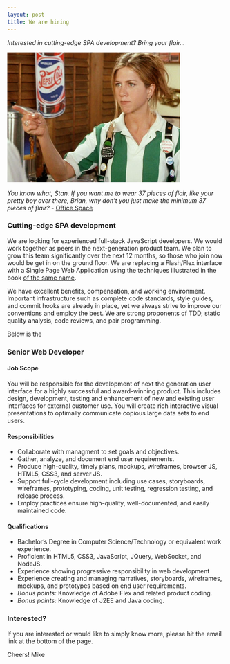 ```yaml
---
layout: post
title: We are hiring
---
```

*Interested in cutting-edge SPA development? Bring your flair...*

![Bring your flair...](/images/2015-09-17-flair.jpg)

*You know what, Stan. If you want me to wear 37 pieces of flair, like
your pretty boy over there, Brian, why don’t you just make the minimum 37
pieces of flair?* - [Office Space](http://www.methodshop.com/2001/02/office-space-quotes.shtml)

### Cutting-edge SPA development
We are looking for experienced full-stack JavaScript developers.
We would work together as peers in the next-generation product team.
We plan to grow this team significantly over the next 12 months, 
so those who join now would be get in on the ground floor.  We are replacing a
Flash/Flex interface with a Single Page Web Application using the 
techniques illustrated in the book [of the same name](http://www.amazon.com/Single-Page-Applications-end---end/dp/1617290750).

We have excellent benefits, compensation, and working environment. Important
infrastructure such as complete code standards, style guides, and commit hooks
are already in place, yet we always strive to improve our conventions and
employ the best.  We are strong proponents of TDD, static quality analysis,
code reviews, and pair programming.

Below is the 

### Senior Web Developer

#### Job Scope
You will be responsible for the development of next the generation user
interface for a highly successful and award-winning product.  This includes
design, development, testing and enhancement of new and existing user 
interfaces for external customer use. You will create rich interactive visual
presentations to optimally communicate copious large data sets to end users.

#### Responsibilities
- Collaborate with managment to set goals and objectives.
- Gather, analyze, and document end user requirements.
- Produce high-quality, timely plans, mockups, wireframes, browser JS, HTML5, CSS3, and server JS.
- Support full-cycle development including use cases, storyboards,
  wireframes, prototyping, coding, unit testing, regression testing, 
  and release process.
- Employ practices ensure high-quality, well-documented, and easily maintained
  code.

#### Qualifications
- Bachelor’s Degree in Computer Science/Technology or equivalent work experience.
- Proficient in HTML5, CSS3, JavaScript, JQuery, WebSocket, and NodeJS.
- Experience showing progressive responsibility in web development
- Experience creating and managing narratives, storyboards, wireframes, mockups,
  and prototypes based on end user requirements.
- *Bonus points:* Knowledge of Adobe Flex and related product coding.
- *Bonus points:* Knowledge of J2EE and Java coding.

### Interested?

If you are interested or would like to simply know more, please hit the email
link at the bottom of the page.

Cheers! Mike
